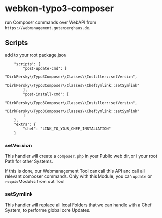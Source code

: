 # webkon-typo3-composer
run Composer commands over WebAPI from `https://webmanagement.gutenberghaus.de`.

## Scripts
add to your root package.json
```
    "scripts": {
        "post-update-cmd": [
            "DirkPersky\\Typo3Composer\\Classes\\Installer::setVersion",
            "DirkPersky\\Typo3Composer\\Classes\\ChefSymlink::setSymlink"
        ],
        "post-install-cmd": [
            "DirkPersky\\Typo3Composer\\Classes\\Installer::setVersion",
           "DirkPersky\\Typo3Composer\\Classes\\ChefSymlink::setSymlink"
        ]
    },
    "extra": {
        "chef": "LINK_TO_YOUR_CHEF_INSTALLATION"
    }
```

### setVersion
This handler will create a `composer.php` in your Public web dir, or i your root Path for other Systems.

If this is done, our Webmanagement Tool can call this API and call all relevant composer commands.
Only with this Module, you can `update` or `requie`Modules from out Tool

### setSymlink
This handler will replace all local Folders that we can handle with a Chef System, to performe global core Updates.

